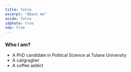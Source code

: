 ```yaml
---
title: false
excerpt: "About me"
aside: false
idphoto: true
sep: true
---
```


### Who I am?

* A PhD candidate in Political Science at Tulane University
* A caligragher
* A coffee addict
